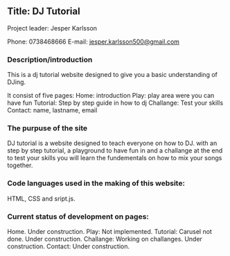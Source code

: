 ## Title: DJ Tutorial

Project leader: Jesper Karlsson

Phone: 0738468666
E-mail: jesper.karlsson500@gmail.com

### Description/introduction

This is a dj tutorial website designed to give you a basic understanding of DJing. 

It consist of five pages:
Home: introduction
Play: play area were you can have fun
Tutorial: Step by step guide in how to dj
Challange: Test your skills
Contact: name, lastname, email

### The purpuse of the site
DJ tutorial is a website designed to teach everyone on how to DJ. 
with an step by step tutorial, a playground to have fun in and a challange at the end to test your skills
you will learn the fundementals on how to mix your songs together.

### Code languages used in the making of this website: 
HTML, CSS and sript.js.

### Current status of development on pages: 

Home. Under construction.
Play: Not implemented.
Tutorial: Carusel not done. Under construction.
Challange: Working on challanges. Under construction.
Contact: Under construction.
